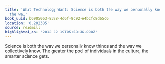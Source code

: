 ```yaml
---
title: 'What Technology Want: Science is both the way we personally know things and
  the wa…'
book_uuid: b6905063-83c8-4d6f-8c92-e4bcfc8d65c6
location: '0.202385'
source: readmill
highlighted_on: '2012-12-19T05:58:36.000Z'
---
```


Science is both the way we personally know things and the way we collectively know. The greater the pool of individuals in the culture, the smarter science gets.